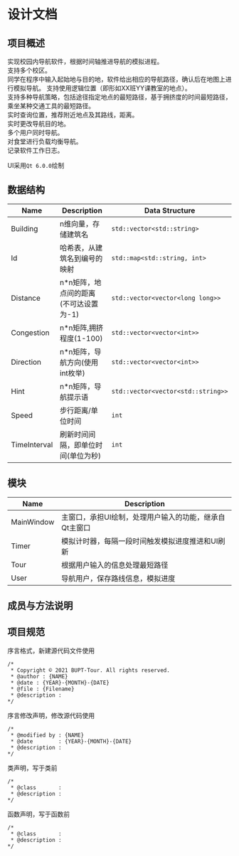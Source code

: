 # 设计文档

## 项目概述

实现校园内导航软件，根据时间轴推进导航的模拟进程。  
支持多个校区。  
同学在程序中输入起始地与目的地，软件给出相应的导航路径，确认后在地图上进行模拟导航。 
支持使用逻辑位置（即形如XX班YY课教室的地点）。  
支持多种导航策略，包括途径指定地点的最短路径，基于拥挤度的时间最短路径，乘坐某种交通工具的最短路径。  
实时查询位置，推荐附近地点及其路线，距离。  
实时更改导航目的地。  
多个用户同时导航。  
对食堂进行负载均衡导航。  
记录软件工作日志。  

UI采用`Qt 6.0.0`绘制  

## 数据结构

|Name|Description|Data Structure|
|-|-|-|
|Building|n维向量，存储建筑名|`std::vector<std::string>`|
|Id|哈希表，从建筑名到编号的映射|`std::map<std::string, int>`|
|Distance|n*n矩阵，地点间的距离(不可达设置为-1)|`std::vector<vector<long long>>`|
|Congestion|n*n矩阵,拥挤程度(1-100)|`std::vector<vector<int>>`|
|Direction|n*n矩阵，导航方向(使用int枚举)|`std::vector<vector<int>>`|
|Hint|n*n矩阵，导航提示语|`std::vector<vector<std::string>>`|
|Speed|步行距离/单位时间|`int`|
|TimeInterval|刷新时间间隔，即单位时间(单位为秒)|`int`|

## 模块

|Name|Description|
|-|-|
|MainWindow|主窗口，承担UI绘制，处理用户输入的功能，继承自Qt主窗口|
|Timer|模拟计时器，每隔一段时间触发模拟进度推进和UI刷新|
|Tour|根据用户输入的信息处理最短路径|
|User|导航用户，保存路线信息，模拟进度|

## 成员与方法说明

## 项目规范

序言格式，新建源代码文件使用
```
/*
 * Copyright © 2021 BUPT-Tour. All rights reserved.
 * @author : {NAME} 
 * @date : {YEAR}-{MONTH}-{DATE}
 * @file : {Filename}
 * @description : 
*/
```

序言修改声明，修改源代码使用
```
/*
 * @modified by : {NAME}
 * @date        : {YEAR}-{MONTH}-{DATE}
 * @description : 
*/
```

类声明，写于类前
```
/*
 * @class       : 
 * @description : 
*/
```

函数声明，写于函数前
```
/*
 * @class       : 
 * @description : 
*/
```
